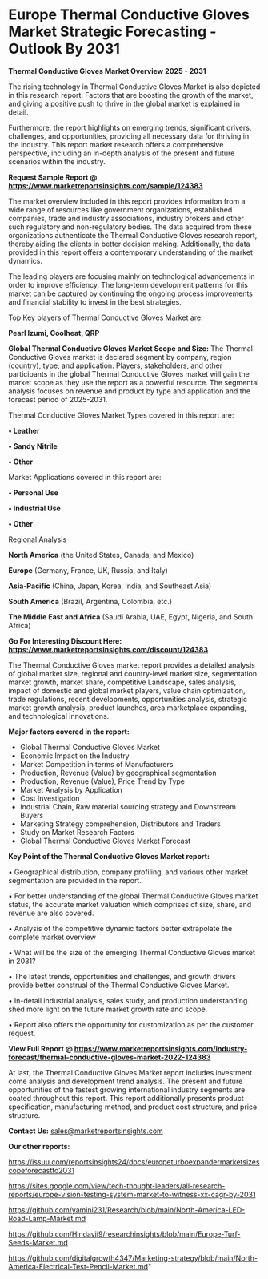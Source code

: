 # Europe Thermal Conductive Gloves Market Strategic Forecasting - Outlook By 2031

<Strong> Thermal Conductive Gloves Market Overview 2025 - 2031</strong>

The rising technology in Thermal Conductive Gloves Market is also depicted in this research report. Factors that are boosting the growth of the market, and giving a positive push to thrive in the global market is explained in detail.

Furthermore, the report highlights on emerging trends, significant drivers, challenges, and opportunities, providing all necessary data for thriving in the industry. This report market research offers a comprehensive perspective, including an in-depth analysis of the present and future scenarios within the industry.

<strong>Request Sample Report @ <a href=https://www.marketreportsinsights.com/sample/124383>https://www.marketreportsinsights.com/sample/124383</a></strong>

The market overview included in this report provides information from a wide range of resources like government organizations, established companies, trade and industry associations, industry brokers and other such regulatory and non-regulatory bodies. The data acquired from these organizations authenticate the Thermal Conductive Gloves research report, thereby aiding the clients in better decision making. Additionally, the data provided in this report offers a contemporary understanding of the market dynamics.

The leading players are focusing mainly on technological advancements in order to improve efficiency. The long-term development patterns for this market can be captured by continuing the ongoing process improvements and financial stability to invest in the best strategies.

Top Key players of Thermal Conductive Gloves Market are:

<strong>Pearl Izumi, Coolheat, QRP</strong>

<strong><b>Global Thermal Conductive Gloves Market Scope and Size:</b></strong>
The Thermal Conductive Gloves market is declared segment by company, region (country), type, and application. Players, stakeholders, and other participants in the global Thermal Conductive Gloves market will gain the market scope as they use the report as a powerful resource. The segmental analysis focuses on revenue and product by type and application and the forecast period of 2025-2031.

Thermal Conductive Gloves Market Types covered in this report are:

<strong>• Leather

• Sandy Nitrile

• Other</strong>

Market Applications covered in this report are:

<strong>• Personal Use

• Industrial Use

• Other</strong> 

Regional Analysis

<strong>North America</strong> (the United States, Canada, and Mexico)

<strong>Europe</strong> (Germany, France, UK, Russia, and Italy)

<strong>Asia-Pacific</strong> (China, Japan, Korea, India, and Southeast Asia)

<strong>South America</strong> (Brazil, Argentina, Colombia, etc.)

<strong>The Middle East and Africa</strong> (Saudi Arabia, UAE, Egypt, Nigeria, and South Africa)

<strong>Go For Interesting Discount Here: <a href=https://www.marketreportsinsights.com/discount/124383>https://www.marketreportsinsights.com/discount/124383</a></strong>

The Thermal Conductive Gloves market report provides a detailed analysis of global market size, regional and country-level market size, segmentation market growth, market share, competitive Landscape, sales analysis, impact of domestic and global market players, value chain optimization, trade regulations, recent developments, opportunities analysis, strategic market growth analysis, product launches, area marketplace expanding, and technological innovations.

<strong><b>Major factors covered in the report:</b></strong>
<ul>
  <li>Global Thermal Conductive Gloves Market </li>
  <li>Economic Impact on the Industry</li>
  <li>Market Competition in terms of Manufacturers</li>
  <li>Production, Revenue (Value) by geographical segmentation</li>
  <li>Production, Revenue (Value), Price Trend by Type</li>
  <li>Market Analysis by Application</li>
  <li>Cost Investigation</li>
  <li>Industrial Chain, Raw material sourcing strategy and Downstream Buyers</li>
  <li>Marketing Strategy comprehension, Distributors and Traders</li>
  <li>Study on Market Research Factors</li>
  <li>Global Thermal Conductive Gloves Market Forecast</li>
</ul>

<strong><b>Key Point of the Thermal Conductive Gloves Market report:</b></strong>

• Geographical distribution, company profiling, and various other market segmentation are provided in the report.

• For better understanding of the global Thermal Conductive Gloves market status, the accurate market valuation which comprises of size, share, and revenue are also covered.

• Analysis of the competitive dynamic factors better extrapolate the complete market overview

• What will be the size of the emerging Thermal Conductive Gloves market in 2031?

• The latest trends, opportunities and challenges, and growth drivers provide better construal of the Thermal Conductive Gloves Market.

• In-detail industrial analysis, sales study, and production understanding shed more light on the future market growth rate and scope.

• Report also offers the opportunity for customization as per the customer request.

<strong><b>View Full Report @ <a href=https://www.marketreportsinsights.com/industry-forecast/thermal-conductive-gloves-market-2022-124383>https://www.marketreportsinsights.com/industry-forecast/thermal-conductive-gloves-market-2022-124383</a></b></strong>


At last, the Thermal Conductive Gloves Market report includes investment come analysis and development trend analysis. The present and future opportunities of the fastest growing international industry segments are coated throughout this report. This report additionally presents product specification, manufacturing method, and product cost structure, and price structure.

<strong>Contact Us:</strong>
sales@marketreportsinsights.com

<strong>Our other reports:</strong>

<a href=https://issuu.com/reportsinsights24/docs/europeturboexpandermarketsizescopeforecastto2031>https://issuu.com/reportsinsights24/docs/europeturboexpandermarketsizescopeforecastto2031</a>

<a href=https://sites.google.com/view/tech-thought-leaders/all-research-reports/europe-vision-testing-system-market-to-witness-xx-cagr-by-2031>https://sites.google.com/view/tech-thought-leaders/all-research-reports/europe-vision-testing-system-market-to-witness-xx-cagr-by-2031</a>

<a href=https://github.com/yamini231/Research/blob/main/North-America-LED-Road-Lamp-Market.md>https://github.com/yamini231/Research/blob/main/North-America-LED-Road-Lamp-Market.md</a>

<a href=https://github.com/Hindavii9/researchinsights/blob/main/Europe-Turf-Seeds-Market.md>https://github.com/Hindavii9/researchinsights/blob/main/Europe-Turf-Seeds-Market.md</a>

<a href=https://github.com/digitalgrowth4347/Marketing-strategy/blob/main/North-America-Electrical-Test-Pencil-Market.md>https://github.com/digitalgrowth4347/Marketing-strategy/blob/main/North-America-Electrical-Test-Pencil-Market.md</a>"
